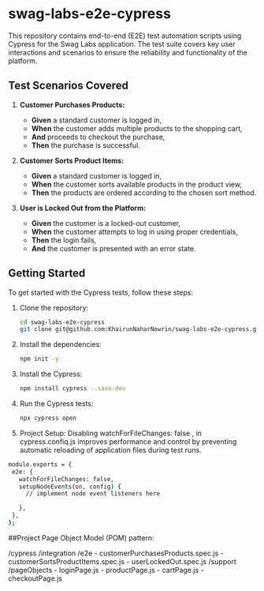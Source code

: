 # swag-labs-e2e-cypress
This repository contains end-to-end (E2E) test automation scripts using Cypress for the Swag Labs application. The test suite covers key user interactions and scenarios to ensure the reliability and functionality of the platform.

## Test Scenarios Covered

1. **Customer Purchases Products:**
    - **Given** a standard customer is logged in,
    - **When** the customer adds multiple products to the shopping cart,
    - **And** proceeds to checkout the purchase,
    - **Then** the purchase is successful.

2. **Customer Sorts Product Items:**
    - **Given** a standard customer is logged in,
    - **When** the customer sorts available products in the product view,
    - **Then** the products are ordered according to the chosen sort method.

3. **User is Locked Out from the Platform:**
    - **Given** the customer is a locked-out customer,
    - **When** the customer attempts to log in using proper credentials,
    - **Then** the login fails,
    - **And** the customer is presented with an error state.
  
## Getting Started

To get started with the Cypress tests, follow these steps:

1. Clone the repository:
    ```bash
    cd swag-labs-e2e-cypress
    git clone git@github.com:KhairunNaharNowrin/swag-labs-e2e-cypress.git
    ```
2. Install the dependencies:
    ```bash
    npm init -y   
    ```
3. Install the Cypress:
    ```bash
    npm install cypress --save-dev
    ```
4. Run the Cypress tests:
    ```bash
    npx cypress open
    ```
5. Project Setup: Disabling watchForFileChanges: false , in cypress.confiq.js improves performance and control by preventing automatic reloading of application files during test runs.

 ```bash  
module.exports = {
  e2e: {
    watchForFileChanges: false,
    setupNodeEvents(on, config) {
      // implement node event listeners here

    },
  },
};
```

##Project Page Object Model (POM) pattern:

/cypress
  /integration
    /e2e
      - customerPurchasesProducts.spec.js
      - customerSortsProductItems.spec.js
      - userLockedOut.spec.js
  /support
    /pageObjects
      - loginPage.js
      - productPage.js
      - cartPage.js
      - checkoutPage.js

